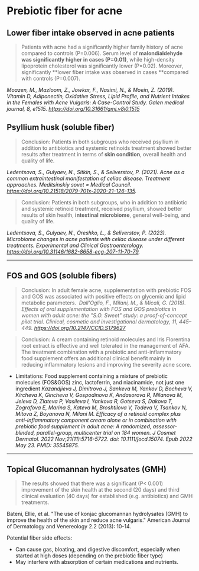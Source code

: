 # Prebiotic fiber for acne

## Lower fiber intake observed in acne patients
> Patients with acne had a significantly higher family history of acne compared to controls (P=0.006). Serum level of **malondialdehyde was significantly higher in cases (P=0.01)**, while high-density lipoprotein cholesterol was significantly lower (P=0.02). Moreover, significantly **lower fiber intake was observed in cases **compared with controls (P=0.007).

*Moazen, M., Mazloom, Z., Jowkar, F., Nasimi, N., & Moein, Z. (2019). Vitamin D, Adiponectin, Oxidative Stress, Lipid Profile, and Nutrient Intakes in the Females with Acne Vulgaris: A Case-Control Study. Galen medical journal, 8, e1515. https://doi.org/10.31661/gmj.v8i0.1515*

## Psyllium husk (soluble fiber)
> Conclusion: Patients in both subgroups who received psyllium in addition to antibiotics and systemic retinoids treatment showed better results after treatment in terms of **skin condition**, overall health and quality of life.

*Ledentsova, S., Gulyaev, N., Sitkin, S., & Seliverstov, P. (2021). Acne as a common extraintestinal manifestation of celiac disease. Treatment approaches. Meditsinskiy sovet = Medical Council. https://doi.org/10.21518/2079-701x-2020-21-126-135.*


> Conclusion: Patients in both subgroups, who in addition to antibiotic and systemic retinoid treatment, received psyllium, showed better results of skin health, **intestinal microbiome**, general well-being, and quality of life.

*Ledentsova, S., Gulyaev, N., Oreshko, L., & Seliverstov, P. (2023). Microbiome changes in acne patients with celiac disease under different treatments. Experimental and Clinical Gastroenterology. https://doi.org/10.31146/1682-8658-ecg-207-11-70-79.*

---

## FOS and GOS (soluble fibers)
> Conclusion: In adult female acne, supplementation with prebiotic FOS and GOS was associated with positive effects on glycemic and lipid metabolic parameters.
﻿
*Dall'Oglio, F., Milani, M., & Micali, G. (2018). Effects of oral supplementation with FOS and GOS prebiotics in women with adult acne: the "S.O. Sweet" study: a proof-of-concept pilot trial. Clinical, cosmetic and investigational dermatology, 11, 445–449. https://doi.org/10.2147/CCID.S179627*


> Conclusion: A cream containing retinoid molecules and Iris Florentina root extract is effective and well tolerated in the management of AFA. The treatment combination with a prebiotic and anti-inflammatory food supplement offers an additional clinical benefit mainly in reducing inflammatory lesions and improving the severity acne score. 

 - Limitations: Food supplement containing a mixture of prebiotic molecules (FOS&GOS) zinc, lactoferrin, and niacinamide, not just one ingredient
*Kazandjieva J, Dimitrova J, Sankeva M, Yankov D, Bocheva V, Kircheva K, Gincheva V, Gospodinova K, Andasorova R, Milanova M, Jeleva D, Zlateva P, Vasileva I, Yankova R, Gotseva S, Dakova T, Zografova E, Marina S, Kateva M, Broshtilova V, Todeva V, Tsankov N, Mitova Z, Boyanova N, Milani M. Efficacy of a retinoid complex plus anti-inflammatory component cream alone or in combination with prebiotic food supplement in adult acne: A randomized, assessor-blinded, parallel-group, multicenter trial on 184 women. J Cosmet Dermatol. 2022 Nov;21(11):5716-5722. doi: 10.1111/jocd.15074. Epub 2022 May 23. PMID: 35545875.*

---

## Topical Glucomannan hydrolysates (GMH)
> The results showed that there was a significant (P< 0.001) improvement of the skin health at the second (20 days) and third clinical evaluation (40 days) for established (e.g. antibiotics) and GMH treatments.

Bateni, Ellie, et al. "The use of konjac glucomannan hydrolysates (GMH) to improve the health of the skin and reduce acne vulgaris." American Journal of Dermatology and Venereology 2.2 (2013): 10-14.

Potential fiber side effects:
- Can cause gas, bloating, and digestive discomfort, especially when started at high doses (depending on the prebiotic fiber type)
- May interfere with absorption of certain medications and nutrients.
